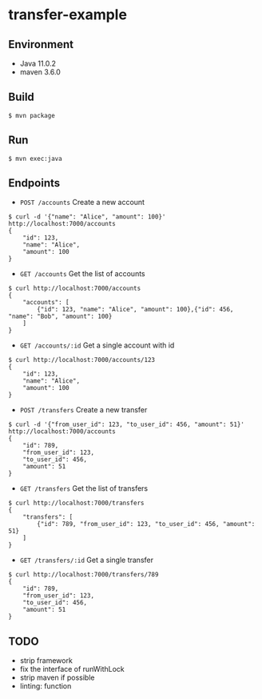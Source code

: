 # transfer-example

## Environment

- Java 11.0.2
- maven 3.6.0

## Build

```
$ mvn package
```

## Run

```
$ mvn exec:java
```

## Endpoints

- `POST /accounts` Create a new account
```
$ curl -d '{"name": "Alice", "amount": 100}' http://localhost:7000/accounts
{
    "id": 123,
    "name": "Alice",
    "amount": 100
}
```

- `GET /accounts` Get the list of accounts
```
$ curl http://localhost:7000/accounts
{
    "accounts": [
        {"id": 123, "name": "Alice", "amount": 100},{"id": 456, "name": "Bob", "amount": 100}
    ]
}
```

- `GET /accounts/:id` Get a single account with id
```
$ curl http://localhost:7000/accounts/123
{
    "id": 123,
    "name": "Alice",
    "amount": 100
}
```

- `POST /transfers` Create a new transfer
```
$ curl -d '{"from_user_id": 123, "to_user_id": 456, "amount": 51}' http://localhost:7000/accounts
{
    "id": 789,
    "from_user_id": 123,
    "to_user_id": 456,
    "amount": 51
}
```

- `GET /transfers` Get the list of transfers
```
$ curl http://localhost:7000/transfers
{
    "transfers": [
        {"id": 789, "from_user_id": 123, "to_user_id": 456, "amount": 51}
    ]
}
```

- `GET /transfers/:id` Get a single transfer
```
$ curl http://localhost:7000/transfers/789
{
    "id": 789,
    "from_user_id": 123,
    "to_user_id": 456,
    "amount": 51
}
```

## TODO

- strip framework
- fix the interface of runWithLock
- strip maven if possible
- linting: function